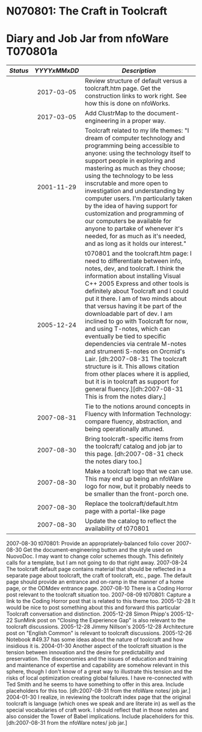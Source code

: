 <!-- N070801a.md 0.0.4                UTF-8                       2021-09-07
     ----1----|----2----|----3----|----4----|----5----|----6----|----7----|--*

                     N070801: THE CRAFT IN TOOLCRAFT
     -->

# N070801: The Craft in Toolcraft

# Diary and Job Jar from nfoWare T070801a

| ***Status*** | ***YYYYxMMxDD*** | ***Description*** |
|      :-:     |   :-:      |       ---         |
| | 2017-03-05 | Review structure of default versus a toolcraft.htm page.  Get the construction links to work right.  See how this is done on nfoWorks. |
| | 2017-03-05 | Add ClustrMap to the document-engineering in a proper way. |
| | 2001-11-29 | Toolcraft related to my life themes: "I dream of computer technology and programming being accessible to anyone: using the technology itself to support people in exploring and mastering as much as they choose;  using the technology to be less inscrutable and more open to investigation and understanding by computer users.  I'm particularly taken by the idea of having support for customization and programming of our computers be available for anyone to partake of whenever it's needed, for as much as it's needed, and as long as it holds our interest." |
| | 2005-12-24 | t070801 and the toolcraft.htm page: I need to differentiate between info, notes, dev, and toolcraft.   I think the information about installing Visual C++ 2005 Express and other tools is definitely about Toolcraft and I could put it there.  I am of two minds about that versus having it be part of the downloadable part of dev.  I am inclined to go with Toolcraft for now, and using T-notes, which can eventually be tied to specific dependencies via centrale M-notes and strumenti S-notes on Orcmid's Lair. \[dh:2007-08-31 The toolcraft structure is it.  This allows citation from other places where it is applied, but it is in toolcraft as support for general fluency.\]\[dh:2007-08-31 This is from the notes diary.\] |
| | 2007-08-31 | Tie to the notions around concepts in Fluency with Information Technology: compare fluency, abstraction, and being operationally attuned. |
| | 2007-08-30 | Bring toolcraft-specific items from the toolcraft/ catalog and job jar to this page. \[dh:2007-08-31 check the notes diary too.\] |
| | 2007-08-30 | Make a toolcraft logo that we can use.  This may end up being an nfoWare logo for now, but it probably needs to be smaller than the front-porch one. |
| | 2007-08-30 | Replace the toolcraft/default.htm page with a portal-like page |
| | 2007-08-30 | Update the catalog to reflect the availability of t070801 |
2007-08-30	t070801: Provide an appropriately-balanced folio cover
2007-08-30	Get the document-engineering button and the style used on NuovoDoc.  I may want to change color schemes though.  This definitely calls for a template, but I am not going to do that right away.
2007-08-24	The toolcraft default page contains material that should be reflected in a separate page about toolcraft, the craft of toolcraft, etc., page.  The default page should provide an entrance and on-ramp in the manner of a home page, or the ODMdev entrance page.
2007-08-10	There is a Coding Horror post relevant to the toolcraft situation too.
2007-08-09	t070801: Capture a link to the Coding Horror post that is related to this theme too.
2005-12-28	It would be nice to post something about this and forward this particular Toolcraft conversation and distinction.
2005-12-28	Simon Phipp's 2005-12-22 SunMink post on "Closing the Experience Gap" is also relevant to the toolcraft discussions.
2005-12-28	Jimmy Nillson's 2005-12-28 Architecture post on "English Common" is relevant to toolcraft discussions.
2005-12-26	Notebook #49.37 has some ideas about the nature of toolcraft and how insidious it is.
2004-01-30	Another aspect of the toolcraft situation is the tension between innovation and the desire for predictability and preservation.  The diseconomies and the issues of education and training and maintenance of expertise and capability are somehow relevant in this sphere, though I don't know of a great way to illustrate this tension and the risks of local optimization creating global failures.  I have re-connected with Ted Smith and he seems to have something to offer in this area.  Include placeholders for this too.  [dh:2007-08-31 from the nfoWare notes/ job jar.]
2004-01-30	I realize, in reviewing the toolcraft index page that the original toolcraft is language (which ones we speak and are literate in) as well as the special vocabularies of craft work.  I should reflect that in those notes and also consider the Tower of Babel implications.  Include placeholders for this.  [dh:2007-08-31 from the nfoWare notes/ job jar.]

<!-- ----1----|----2----|----3----|----4----|----5----|----6----|----7----|--*

     0.0.4 2021-09-07T23:02Z Second check-point
     0.0.2 2021-09-07T22:33Z First tabulation trial check (nfoTools N070801a)
     0.0.1 2017-03-05T20:45Z Touch up, switch to Semantic Versioning, add
           items for clean document engineering case (nfoWare T070801a)
     0.0.0 2007-08-30T22:29Z Create initial placeholder (nfoWare T070801a)
               *** end of docs/notes/N070801/N070801a.md ***
     -->
